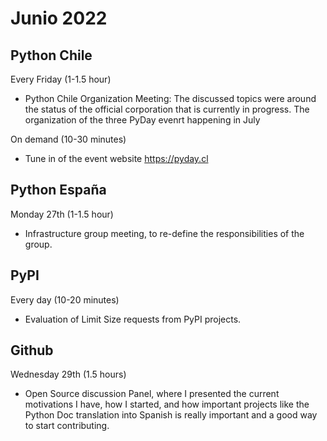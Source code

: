 # Junio 2022

## Python Chile

Every Friday (1-1.5 hour)

* Python Chile Organization Meeting:
  The discussed topics were around the status of the official corporation
  that is currently in progress.
  The organization of the three PyDay evenrt happening in July

On demand (10-30 minutes)

* Tune in of the event website https://pyday.cl

## Python España

Monday 27th (1-1.5 hour)

* Infrastructure group meeting, to re-define the responsibilities
  of the group.

## PyPI

Every day (10-20 minutes)

* Evaluation of Limit Size requests from PyPI projects.

## Github

Wednesday 29th (1.5 hours)

* Open Source discussion Panel, where I presented the current motivations
  I have, how I started, and how important projects like the Python Doc
  translation into Spanish is really important and a good way to start
  contributing.

